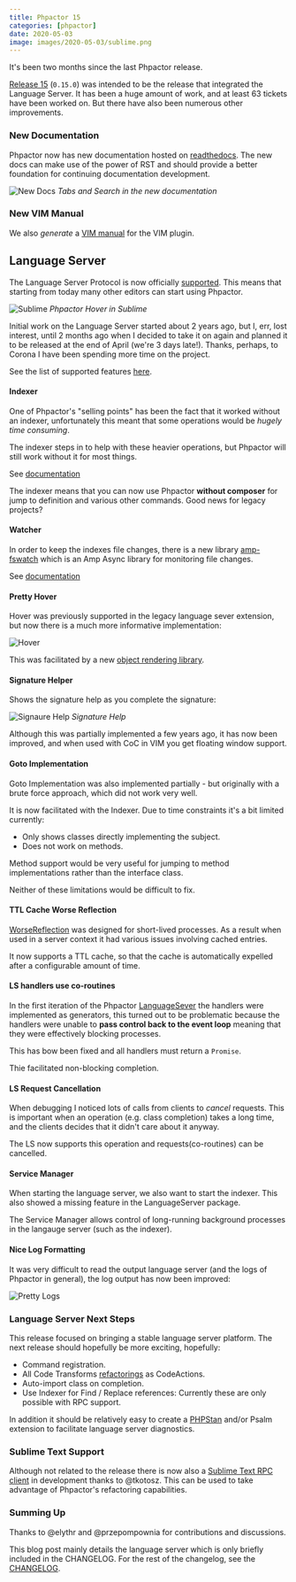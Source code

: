 ```yaml
--- 
title: Phpactor 15
categories: [phpactor]
date: 2020-05-03
image: images/2020-05-03/sublime.png
---
```


It's been two months since the last Phpactor release.

[Release 15](https://github.com/phpactor/phpactor/releases/tag/0.15.0)
(`0.15.0`) was intended to be the release that integrated the Language Server.
It has been a huge amount of work, and at least 63 tickets have been worked
on. But there have also been numerous other improvements.

### New Documentation

Phpactor now has new documentation hosted on
[readthedocs](https://phpactor.readthedocs.io/en/master/index.html). The new
docs can make use of the power of RST and should provide a better foundation
for continuing documentation development.

![New Docs](/images/2020-05-03/sphinx.png)
*Tabs and Search in the new documentation*

### New VIM Manual

We also _generate_ a [VIM
manual](https://phpactor.readthedocs.io/en/master/vim-plugin/man.html) for the
VIM plugin.

## Language Server

The Language Server Protocol is now officially
[supported](https://phpactor.readthedocs.io/en/master/lsp/support.html).  This
means that starting from today many other editors can start using Phpactor.

![Sublime](/images/2020-05-03/sublime.png)
*Phpactor Hover in Sublime*

Initial work on the Language Server started about 2 years ago, but I, err, lost
interest, until 2 months ago when I decided to take it on again and planned it
to be released at the end of April (we're 3 days late!). Thanks, perhaps, to
Corona I have been spending more time on the project.

See the list of supported features [here](https://phpactor.readthedocs.io/en/master/lsp/support.html).

#### Indexer

One of Phpactor's "selling points" has been the fact that it worked without an
indexer, unfortunately this meant that some operations would be _hugely time
consuming_.

The indexer steps in to help with these heavier operations, but Phpactor will
still work without it for most things.

See [documentation](https://phpactor.readthedocs.io/en/develop/reference/indexer.html)

The indexer means that you can now use Phpactor **without composer** for jump to
definition and various other commands. Good news for legacy projects?

#### Watcher

In order to keep the indexes file changes, there is a new library
[amp-fswatch](https://github.com/phpactor/amp-fswatch) which is an Amp Async
library for monitoring file changes.

See [documentation](https://phpactor.readthedocs.io/en/develop/reference/indexer.html#watching)

#### Pretty Hover

Hover was previously supported in the legacy language sever extension, but now
there is a much more informative implementation:

![Hover](/images/2020-05-03/hover.png)

This was facilitated by a new [object rendering library](https://github.com/dantleech/object-renderer).

#### Signature Helper

Shows the signature help as you complete the signature:

![Signaure Help](/images/2020-05-03/sighelp.png)
*Signature Help*

Although this was partially implemented a few years ago, it has now been
improved, and when used with CoC in VIM you get floating window support.

#### Goto Implementation

Goto Implementation was also implemented partially - but originally with a brute
force approach, which did not work very well.

It is now facilitated with the Indexer. Due to time constraints it's a bit
limited currently:

- Only shows classes directly implementing the subject.
- Does not work on methods.

Method support would be very useful for jumping to method implementations
rather than the interface class.

Neither of these limitations would be difficult to fix.

#### TTL Cache Worse Reflection

[WorseReflection](https://github.com/phpactor/worse-reflection) was designed
for short-lived processes. As a result when used in a server context it had
various issues involving cached entries.

It now supports a TTL cache, so that the cache is automatically expelled after
a configurable amount of time.

#### LS handlers use co-routines

In the first iteration of the Phpactor
[LanguageSever](https://github.com/phpactor/language-server) the handlers were
implemented as generators, this turned out to be problematic because the
handlers were unable to **pass control back to the event loop** meaning
that they were effectively blocking processes.

This has bow been fixed and all handlers must return a `Promise`.

Thie facilitated non-blocking completion.

#### LS Request Cancellation

When debugging I noticed lots of calls from clients to _cancel_ requests. This
is important when an operation (e.g. class completion) takes a long time, and
the clients decides that it didn't care about it anyway.

The LS now supports this operation and requests(co-routines) can be cancelled.

#### Service Manager

When starting the language server, we also want to start the indexer. This
also showed a missing feature in the LanguageServer package.

The Service Manager allows control of long-running background processes in
the langauge server (such as the indexer).

#### Nice Log Formatting

It was very difficult to read the output language server (and the logs of
Phpactor in general), the log output has now been improved:

![Pretty Logs](/images/2020-05-03/logs.png)

### Language Server Next Steps

This release focused on bringing a stable language server platform. The next
release should hopefully be more exciting, hopefully:

- Command registration.
- All Code Transforms
  [refactorings](https://phpactor.readthedocs.io/en/develop/reference/refactorings.html) as CodeActions.
- Auto-import class on completion.
- Use Indexer for Find / Replace references: Currently these are only possible
  with RPC support.

In addition it should be relatively easy to create a
[PHPStan](https://phpactor.readthedocs.io/en/develop/reference/refactorings.html)
and/or Psalm extension to facilitate language server diagnostics.

### Sublime Text Support

Although not related to the release there is now also a [Sublime Text RPC
client](https://github.com/tkotosz/sublime-phpactor-plugin) in development
thanks to @tkotosz. This can be used to take advantage of Phpactor's
refactoring capabilities.

### Summing Up

Thanks to @elythr and @przepompownia for contributions and discussions. 

This blog post mainly details the language server which is only briefly
included in the CHANGELOG. For the rest of the changelog, see the
[CHANGELOG](https://github.com/phpactor/phpactor/blob/develop/CHANGELOG.md).
